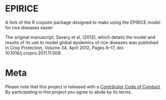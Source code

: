 
<!-- README.md is generated from README.Rmd. Please edit that file -->
EPIRICE
=======

A fork of the R cropsim package designed to make using the EPIRICE model for rice diseases easier

The original manuscript, Savary et al. (2012), which details the model and results of its use to model global epidemics of rice diseases was published in Crop Protection, Volume 34, April 2012, Pages 6–17, doi: 10.1016/j.cropro.2011.11.009.

Meta
====

Please note that this project is released with a [Contributor Code of Conduct](CONDUCT.md). By participating in this project you agree to abide by its terms.
